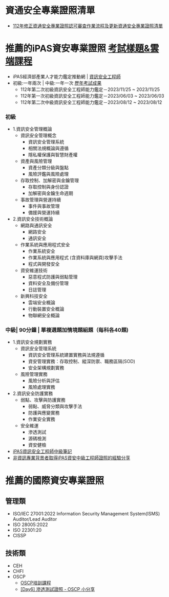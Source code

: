 # 資通安全專業證照清單
- [112年修正資通安全專業證照認可審查作業流程及更新資通安全專業證照清單](https://moda.gov.tw/ACS/laws/certificates/676)

# 推薦的iPAS資安專業證照 [考試樣題&雲端課程](https://www.ipas.org.tw/ise/AbilityPageContent.aspx?mnuno=855dc817-1946-41de-8c50-c6b44e6f0949&pgeno=92664c36-72cf-418c-98a9-c4e8a769dd64)
- iPAS經濟部產業人才能力鑑定推動網 | [資訊安全工程師](https://www.ipas.org.tw/ISE/)
- 初級:一年兩次 | 中級:一年一次  [歷年考試成果](https://www.ipas.org.tw/ISE/AbilityPageContent.aspx?pgeno=b53d1159-f9d1-415b-bd2f-b915ae16e39d)
  - 112年第二次初級資訊安全工程師能力鑑定－2023/11/25 ~ 2023/11/25
  - 112年第一次初級資訊安全工程師能力鑑定－2023/06/03 ~ 2023/06/03
  - 112年第二次中級資訊安全工程師能力鑑定－2023/08/12 ~ 2023/08/12

### 初級  
- 1.資訊安全管理概論
  - 資訊安全管理概念
    - 資訊安全管理系統
    - 相關法規概論與遵循
    - 隱私權保護與智慧財產權
  - 資產與風險管理
    - 資產分類分級與盤點
    - 風險評鑑與風險處理
  - 存取控制、加解密與金鑰管理
    - 存取控制與身份認證
    - 加解密與金鑰生命週期
  - 事故管理與營運持續
    - 事件與事故管理
    - 備援與營運持續
- 2.資訊安全技術概論
  - 網路與通訊安全
    - 網路安全
    - 通訊安全
  - 作業系統與應用程式安全
    - 作業系統安全
    - 作業系統與應用程式 (含資料庫與網頁)攻擊手法
    - 程式與開發安全
  - 資安維運技術
    - 惡意程式防護與弱點管理
    - 資料安全及備份管理
    - 日誌管理
  - 新興科技安全
    - 雲端安全概論
    - 行動裝置安全概論
    - 物聯網安全概論
### 中級| 90分鐘 | 單複選題加情境題組題（每科各40題)
- 1.資訊安全規劃實務
  - 資訊安全管理系統
    - 資訊安全管理系統建置實務與法規遵循
    - 資安管理實務：存取控制、縱深防禦、職務區隔(SOD)
    - 安全架構規劃實務
  - 風險管理實務
    - 風險分析與評估
    - 風險處理實務
- 2.資訊安全防護實務
  - 弱點、攻擊與防護實務
    - 弱點、威脅分類與攻擊手法
    - 防護與應變實務
    - 作業安全實務
  - 安全維運
    - 滲透測試
    - 源碼檢測
    - 資安健檢
- [iPAS資訊安全工程師中級筆記](https://hackmd.io/@Not/iPASInformationSecuritySpecialist)
- [非資訊專業背景者取得iPAS資安中級工程師證照的經驗分享](https://vocus.cc/article/63d74bb2fd89780001263a97)

# 推薦的國際資安專業證照
## 管理類
- ISO/IEC 27001:2022 Information Security Management System(ISMS) Auditor/Lead Auditor
- ISO 28005:2022
- ISO 22301:20
- CISSP
## 技術類
- CEH
- CHFI
- OSCP
  - [OSCP培訓課程](https://www.chtsecurity.com/service/m404) 
  - [[Day6] 滲透測試證照 - OSCP 小分享](https://ithelp.ithome.com.tw/m/articles/10269099)
